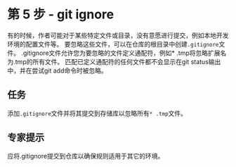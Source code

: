 # 第 5 步 - git ignore
有的时候，作者可能对于某些特定文件或目录，没有意愿进行提交，例如本地开发环境的配置文件等。 要忽略这些文件，可以在仓库的根目录中创建`.gitignore`文件。
.gitignore文件允许您为要忽略的文件定义通配符，例如* .tmp将忽略扩展名为.tmp的所有文件。
匹配已定义通配符的任何文件都不会显示在git status输出中，并在尝试git add命令时被忽略。

## 任务
添加`.gitignore`文件并将其提交到存储库以忽略所有`* .tmp`文件。

## 专家提示
应将.gitignore提交到仓库以确保规则适用于其它的环境。
